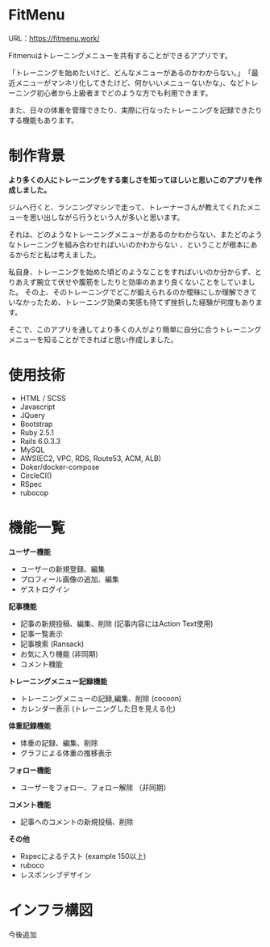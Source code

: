 # FitMenu

URL：https://fitmenu.work/

Fitmenuはトレーニングメニューを共有することができるアプリです。

「トレーニングを始めたいけど、どんなメニューがあるのかわからない。」　「最近メニューがマンネリ化してきたけど、何かいいメニューないかな」、などトレーニング初心者から上級者までどのような方でも利用できます。

また、日々の体重を管理できたり、実際に行なったトレーニングを記録できたりする機能もあります。

# 制作背景

**より多くの人にトレーニングをする楽しさを知ってほしいと思いこのアプリを作成しました。**

ジムへ行くと、ランニングマシンで走って、トレーナーさんが教えてくれたメニューを思い出しながら行うという人が多いと思います。

それは、どのようなトレーニングメニューがあるのかわからない、またどのようなトレーニングを組み合わせればいいのかわからない
、ということが根本にあるからだと私は考えました。

私自身、トレーニングを始めた頃どのようなことをすればいいのか分からず、とりあえず腕立て伏せや腹筋をしたりと効率のあまり良くないことをしていました。
その上、そのトレーニングでどこが鍛えられるのか曖昧にしか理解できていなかったため、トレーニング効果の実感も持てず挫折した経験が何度もあります。

そこで、このアプリを通してより多くの人がより簡単に自分に合うトレーニングメニューを知ることができればと思い作成しました。

# 使用技術
- HTML / SCSS
- Javascript
- JQuery
- Bootstrap
- Ruby 2.5.1
- Rails 6.0.3.3
- MySQL
- AWS(EC2, VPC, RDS, Route53, ACM, ALB)
- Doker/docker-compose
- CircleCI()
- RSpec
- rubocop

# 機能一覧
**ユーザー機能**
- ユーザーの新規登録、編集
- プロフィール画像の追加、編集
- ゲストログイン

**記事機能**
- 記事の新規投稿、編集、削除 (記事内容にはAction Text使用)
- 記事一覧表示
- 記事検索 (Ransack)
- お気に入り機能 (非同期)
- コメント機能

**トレーニングメニュー記録機能**
- トレーニングメニューの記録,編集、削除 (cocoon)
- カレンダー表示 (トレーニングした日を見える化)

**体重記録機能**
- 体重の記録、編集、削除
- グラフによる体重の推移表示

**フォロー機能**
- ユーザーをフォロー、フォロー解除 （非同期）

**コメント機能**
- 記事へのコメントの新規投稿、削除

**その他**
- Rspecによるテスト (example 150以上)
- ruboco
- レスポンシブデザイン

# インフラ構図
 今後追加
